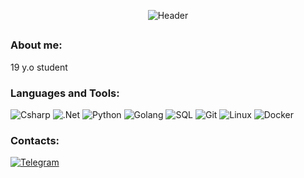 <p align="center">
  <img src="https://github.com/Meresk/Meresk/blob/main/assets/catProg.gif" alt="Header">
</p>

##

### About me:
19 y.o student

### Languages and Tools:
![Csharp](https://img.shields.io/badge/-C%23-090909?style=for-the-badge&logo=csharp&logoColor=E5D3FF)
![.Net](https://img.shields.io/badge/-Framework-090909?style=for-the-badge&logo=.net&logoColor=E5D3FF)
![Python](https://img.shields.io/badge/-Python-090909?style=for-the-badge&logo=python&logoColor=E5D3FF)
![Golang](https://img.shields.io/badge/-Go-090909?style=for-the-badge&logo=Go&logoColor=E5D3FF)
![SQL](https://img.shields.io/badge/-SQL-090909?style=for-the-badge&logo=microsoftsqlserver&logoColor=E5D3FF)
![Git](https://img.shields.io/badge/-git-090909?style=for-the-badge&logo=git&logoColor=E5D3FF)
![Linux](https://img.shields.io/badge/-linux-090909?style=for-the-badge&logo=linux&logoColor=E5D3FF)
![Docker](https://img.shields.io/badge/Docker-090909?style=for-the-badge&logo=docker&logoColor=E5D3FF)

### Contacts:
[![Telegram](https://img.shields.io/badge/-Telegram-090909?style=for-the-badge&logo=telegram&logoColor=27A0D9)](https://t.me/mereyul)

